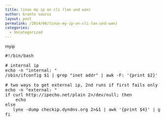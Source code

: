 ```yaml
---
title: linux my ip on cli (lan und wan)
author: bronto saurus
layout: post
permalink: /2014/06/linux-my-ip-on-cli-lan-und-wan/
categories:
  - Uncategorized
---
```

myip

<pre>#!/bin/bash

# internal ip
echo -n "internal: "
/sbin/ifconfig $1 | grep "inet addr" | awk -F: '{print $2}' | awk '{print $1}' | head -1

# two ways to get external ip, 2nd runs if first fails only
echo -n "external: "
if curl http://ipecho.net/plain 2>/dev/null; then
    echo
else
   lynx -dump checkip.dyndns.org 2>&#038;1 | awk '{print $4}' | grep ^[0-9] 2>/dev/null
fi

</pre>